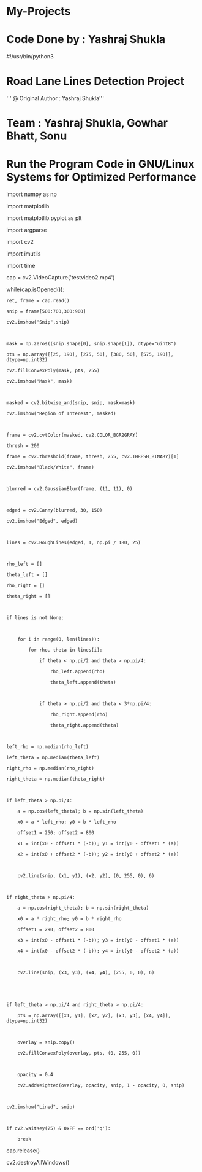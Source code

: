 # My-Projects
# Code Done by : Yashraj Shukla
#!/usr/bin/python3



# Road Lane Lines Detection Project 

''' @ Original Author : Yashraj Shukla'''



# Team : Yashraj Shukla, Gowhar Bhatt, Sonu

# Run the Program Code in GNU/Linux Systems for Optimized Performance



import numpy as np

import matplotlib

import matplotlib.pyplot as plt

import argparse

import cv2

import imutils

import time



cap = cv2.VideoCapture('testvideo2.mp4')



while(cap.isOpened()):



    ret, frame = cap.read()

    snip = frame[500:700,300:900]

    cv2.imshow("Snip",snip)



    mask = np.zeros((snip.shape[0], snip.shape[1]), dtype="uint8")

    pts = np.array([[25, 190], [275, 50], [380, 50], [575, 190]], dtype=np.int32)

    cv2.fillConvexPoly(mask, pts, 255)

    cv2.imshow("Mask", mask)



    masked = cv2.bitwise_and(snip, snip, mask=mask)

    cv2.imshow("Region of Interest", masked)



    frame = cv2.cvtColor(masked, cv2.COLOR_BGR2GRAY)

    thresh = 200

    frame = cv2.threshold(frame, thresh, 255, cv2.THRESH_BINARY)[1]

    cv2.imshow("Black/White", frame)



    blurred = cv2.GaussianBlur(frame, (11, 11), 0)



    edged = cv2.Canny(blurred, 30, 150)

    cv2.imshow("Edged", edged)



    lines = cv2.HoughLines(edged, 1, np.pi / 180, 25)



    rho_left = []

    theta_left = []

    rho_right = []

    theta_right = []



    if lines is not None:



        for i in range(0, len(lines)):

            for rho, theta in lines[i]:            	

                if theta < np.pi/2 and theta > np.pi/4:

                    rho_left.append(rho)

                    theta_left.append(theta)



                if theta > np.pi/2 and theta < 3*np.pi/4:

                    rho_right.append(rho)

                    theta_right.append(theta)



    left_rho = np.median(rho_left)

    left_theta = np.median(theta_left)

    right_rho = np.median(rho_right)

    right_theta = np.median(theta_right)



    if left_theta > np.pi/4:

        a = np.cos(left_theta); b = np.sin(left_theta)

        x0 = a * left_rho; y0 = b * left_rho

        offset1 = 250; offset2 = 800

        x1 = int(x0 - offset1 * (-b)); y1 = int(y0 - offset1 * (a))

        x2 = int(x0 + offset2 * (-b)); y2 = int(y0 + offset2 * (a))



        cv2.line(snip, (x1, y1), (x2, y2), (0, 255, 0), 6)



    if right_theta > np.pi/4:

        a = np.cos(right_theta); b = np.sin(right_theta)

        x0 = a * right_rho; y0 = b * right_rho

        offset1 = 290; offset2 = 800

        x3 = int(x0 - offset1 * (-b)); y3 = int(y0 - offset1 * (a))

        x4 = int(x0 - offset2 * (-b)); y4 = int(y0 - offset2 * (a))



        cv2.line(snip, (x3, y3), (x4, y4), (255, 0, 0), 6)





    if left_theta > np.pi/4 and right_theta > np.pi/4:

        pts = np.array([[x1, y1], [x2, y2], [x3, y3], [x4, y4]], dtype=np.int32)



        overlay = snip.copy()

        cv2.fillConvexPoly(overlay, pts, (0, 255, 0))



        opacity = 0.4

        cv2.addWeighted(overlay, opacity, snip, 1 - opacity, 0, snip)



    cv2.imshow("Lined", snip)



    if cv2.waitKey(25) & 0xFF == ord('q'):

        break



cap.release()

cv2.destroyAllWindows()
